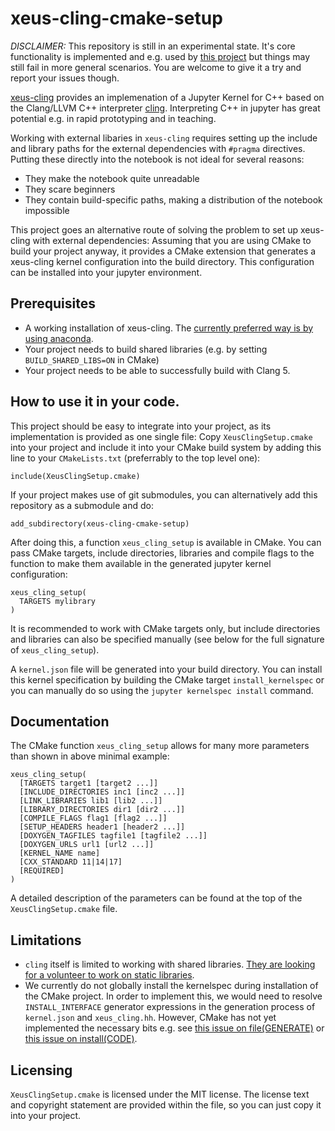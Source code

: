 # xeus-cling-cmake-setup

*DISCLAIMER:* This repository is still in an experimental state. It's core
functionality is implemented and e.g. used by [this project](https://github.com/dokempf/dune-jupyter-course/blob/master/dune/jupyter-kernel/CMakeLists.txt#L36) but things may still fail in more general
scenarios. You are welcome to give it a try and report your issues though.

[xeus-cling](https://github.com/jupyter-xeus/xeus-cling) provides an implemenation of a Jupyter Kernel
for C++ based on the Clang/LLVM C++ interpreter [cling](https://github.com/root-project/cling). Interpreting
C++ in jupyter has great potential e.g. in rapid prototyping and in teaching.

Working with external libaries in `xeus-cling` requires setting up the include and library paths
for the external dependencies with `#pragma` directives. Putting these directly into the notebook
is not ideal for several reasons:
* They make the notebook quite unreadable
* They scare beginners
* They contain build-specific paths, making a distribution of the notebook impossible

This project goes an alternative route of solving the problem to set up xeus-cling with external dependencies:
Assuming that you are using CMake to build your project anyway, it provides a CMake extension
that generates a xeus-cling kernel configuration into the build directory. This configuration can
be installed into your jupyter environment.

## Prerequisites

* A working installation of xeus-cling. The [currently preferred way is by using anaconda](https://github.com/jupyter-xeus/xeus-cling).
* Your project needs to build shared libraries (e.g. by setting `BUILD_SHARED_LIBS=ON` in CMake)
* Your project needs to be able to successfully build with Clang 5.

## How to use it in your code.

This project should be easy to integrate into your project, as its implementation is provided as one single file:
Copy `XeusClingSetup.cmake` into your project and include it into your
CMake build system by adding this line to your `CMakeLists.txt` (preferrably
to the top level one):

```
include(XeusClingSetup.cmake)
```

If your project makes use of git submodules, you can alternatively add this
repository as a submodule and do:

```
add_subdirectory(xeus-cling-cmake-setup)
```

After doing this, a function `xeus_cling_setup` is available in CMake. You can pass CMake targets,
include directories, libraries and compile flags to the function to make them available in the
generated jupyter kernel configuration:

```
xeus_cling_setup(
  TARGETS mylibrary
)
```

It is recommended to work with CMake targets only, but include directories and libraries can also
be specified manually (see below for the full signature of `xeus_cling_setup`).

A `kernel.json` file will be generated into your build directory. You can install
this kernel specification by building the CMake target `install_kernelspec` or you
can manually do so using the `jupyter kernelspec install` command.

## Documentation

The CMake function `xeus_cling_setup` allows for many more parameters than shown in above minimal example:

```
xeus_cling_setup(
  [TARGETS target1 [target2 ...]]
  [INCLUDE_DIRECTORIES inc1 [inc2 ...]]
  [LINK_LIBRARIES lib1 [lib2 ...]]
  [LIBRARY_DIRECTORIES dir1 [dir2 ...]]
  [COMPILE_FLAGS flag1 [flag2 ...]]
  [SETUP_HEADERS header1 [header2 ...]]
  [DOXYGEN_TAGFILES tagfile1 [tagfile2 ...]]
  [DOXYGEN_URLS url1 [url2 ...]]
  [KERNEL_NAME name]
  [CXX_STANDARD 11|14|17]
  [REQUIRED]
)
```

A detailed description of the parameters can be found at the top of the `XeusClingSetup.cmake` file.

## Limitations

* `cling` itself is limited to working with shared libraries. [They are looking for a volunteer to work on static libraries](https://github.com/root-project/cling/issues/280).
* We currently do not globally install the kernelspec during installation of the CMake project. In order to implement this, we would need to resolve `INSTALL_INTERFACE` generator expressions in the generation process of `kernel.json` and `xeus_cling.hh`. However, CMake has not yet implemented the necessary bits e.g. see [this issue on file(GENERATE)](https://gitlab.kitware.com/cmake/cmake/-/issues/17984) or [this issue on install(CODE)](https://gitlab.kitware.com/cmake/cmake/-/issues/15785).

## Licensing

`XeusClingSetup.cmake` is licensed under the MIT license. The license text and
copyright statement are provided within the file, so you can just copy it into
your project.
